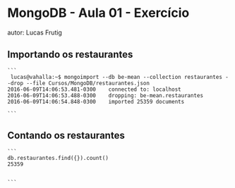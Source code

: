 # MongoDB - Aula 01 - Exercício
autor: Lucas Frutig

## Importando os restaurantes

    ```
     lucas@vahalla:~$ mongoimport --db be-mean --collection restaurantes --drop --file Cursos/MongoDB/restaurantes.json
	2016-06-09T14:06:53.481-0300	connected to: localhost
	2016-06-09T14:06:53.488-0300	dropping: be-mean.restaurantes
	2016-06-09T14:06:54.848-0300	imported 25359 documents

    ```

## Contando os restaurantes

    ```
    db.restaurantes.find({}).count()
	25359


    ```
